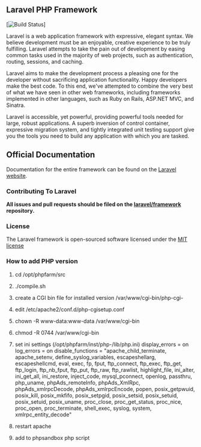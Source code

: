 ## Laravel PHP Framework

[![Build Status](http://jenkins.phpbox.info/buildStatus/icon?job=phpbox)]


Laravel is a web application framework with expressive, elegant syntax. We believe development must be an enjoyable, creative experience to be truly fulfilling. Laravel attempts to take the pain out of development by easing common tasks used in the majority of web projects, such as authentication, routing, sessions, and caching.

Laravel aims to make the development process a pleasing one for the developer without sacrificing application functionality. Happy developers make the best code. To this end, we've attempted to combine the very best of what we have seen in other web frameworks, including frameworks implemented in other languages, such as Ruby on Rails, ASP.NET MVC, and Sinatra.

Laravel is accessible, yet powerful, providing powerful tools needed for large, robust applications. A superb inversion of control container, expressive migration system, and tightly integrated unit testing support give you the tools you need to build any application with which you are tasked.

## Official Documentation

Documentation for the entire framework can be found on the [Laravel website](http://laravel.com/docs).

### Contributing To Laravel

**All issues and pull requests should be filed on the [laravel/framework](http://github.com/laravel/framework) repository.**

### License

The Laravel framework is open-sourced software licensed under the [MIT license](http://opensource.org/licenses/MIT)


### How to add PHP version

1. cd /opt/phpfarm/src
2. ./compile.sh <version>
3. create a CGI bin file for installed version /var/www/cgi-bin/php-cgi-<version>
4. edit /etc/apache2/conf.d/php-cgisetup.conf
5. chown -R www-data:www-data /var/www/cgi-bin
6. chmod -R 0744 /var/www/cgi-bin
7. set ini settings (/opt/phpfarm/inst/php-<version>/lib/php.ini) 
display_errors = on 
log_errors = on
disable_functions = "apache_child_terminate, apache_setenv, define_syslog_variables, escapeshellarg, escapeshellcmd, eval, exec, fp, fput, ftp_connect, ftp_exec, ftp_get, ftp_login, ftp_nb_fput, ftp_put, ftp_raw, ftp_rawlist, highlight_file, ini_alter, ini_get_all, ini_restore, inject_code, mysql_pconnect, openlog, passthru, php_uname, phpAds_remoteInfo, phpAds_XmlRpc, phpAds_xmlrpcDecode, phpAds_xmlrpcEncode, popen, posix_getpwuid, posix_kill, posix_mkfifo, posix_setpgid, posix_setsid, posix_setuid, posix_setuid, posix_uname, proc_close, proc_get_status, proc_nice, proc_open, proc_terminate, shell_exec, syslog, system, xmlrpc_entity_decode"

8. restart apache

9. add to phpsandbox php script